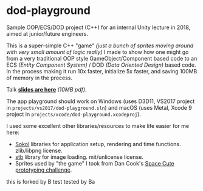 # dod-playground

Sample OOP/ECS/DOD project (C++) for an internal Unity lecture in 2018, aimed at junior/future engineers.

This is a super-simple C++ "game" _(just a bunch of sprites moving around with very small amount of logic really)_ I made to
show how one might go from a very traditional OOP style GameObject/Component based code to an ECS _(Entity Component System)_ /
DOD _(Data Oriented Design)_ based code. In the process making it run 10x faster, initialize 5x faster, and saving 100MB of memory
in the process.

Talk [**slides are here**](http://aras-p.info/texts/files/2018Academy%20-%20ECS-DoD.pdf) _(10MB pdf)_.

The app playground should work on Windows (uses D3D11, VS2017 project in `projects/vs2017/dod-playground.sln`) and
macOS (uses Metal, Xcode 9 project in `projects/xcode/dod-playground.xcodeproj`).

I used some excellent other libraries/resources to make life easier for me here:

* [Sokol](https://github.com/floooh/sokol) libraries for application setup, rendering and time functions. zlib/libpng license.
* [stb](https://github.com/nothings/stb) library for image loading. mit/unlicense license.
* Sprites used by "the game" I took from Dan Cook's [Space Cute prototyping challenge](http://www.lostgarden.com/2007/03/spacecute-prototyping-challenge.html).

this is forked by B
test
tested by Ba